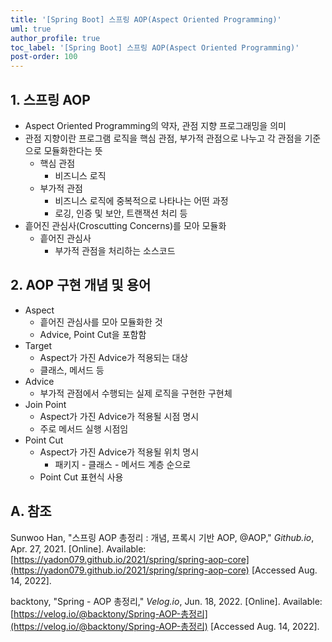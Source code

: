 ```yaml
---
title: '[Spring Boot] 스프링 AOP(Aspect Oriented Programming)'
uml: true
author_profile: true
toc_label: '[Spring Boot] 스프링 AOP(Aspect Oriented Programming)'
post-order: 100
---
```


## 1. 스프링 AOP
- Aspect Oriented Programming의 약자, 관점 지향 프로그래밍을 의미
- 관점 지향이란 프로그램 로직을 핵심 관점, 부가적 관점으로 나누고 각 관점을 기준으로 모듈화한다는 뜻
    - 핵심 관점
        - 비즈니스 로직
    - 부가적 관점
        - 비즈니스 로직에 중복적으로 나타나는 어떤 과정
        - 로깅, 인증 및 보안, 트랜잭션 처리 등
- 흩어진 관심사(Croscutting Concerns)를 모아 모듈화
    - 흩어진 관심사
        - 부가적 관점을 처리하는 소스코드

## 2. AOP 구현 개념 및 용어
- Aspect
    - 흩어진 관심사를 모아 모듈화한 것
    - Advice, Point Cut을 포함함
- Target
    - Aspect가 가진 Advice가 적용되는 대상
    - 클래스, 메서드 등
- Advice
    - 부가적 관점에서 수행되는 실제 로직을 구현한 구현체
- Join Point
    - Aspect가 가진 Advice가 적용될 시점 명시
    - 주로 메서드 실행 시점임
- Point Cut
    - Aspect가 가진 Advice가 적용될 위치 명시
        - 패키지 - 클래스 - 메서드 계층 순으로
    - Point Cut 표현식 사용


## A. 참조
Sunwoo Han, "스프링 AOP 총정리 : 개념, 프록시 기반 AOP, @AOP," *Github.io*, Apr. 27, 2021. [Online]. Available: [https://yadon079.github.io/2021/spring/spring-aop-core](https://yadon079.github.io/2021/spring/spring-aop-core) [Accessed Aug. 14, 2022].

backtony, "Spring - AOP 총정리," *Velog.io*, Jun. 18, 2022. [Online]. Available: [https://velog.io/@backtony/Spring-AOP-총정리](https://velog.io/@backtony/Spring-AOP-총정리) [Accessed Aug. 14, 2022].

